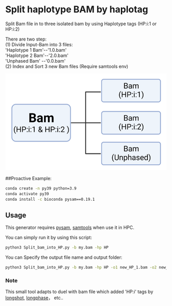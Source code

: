 # Split haplotype BAM by haplotag 
Split Bam file in to three isolated bam by using Haplotype tags (HP:i:1 or HP:i:2)<br>


There are two step:<br>
(1) Divide Input-Bam into 3 files:<br>
 		'Haplotype 1 Bam'--'1.0.bam'<br>
 		'Haplotype 2 Bam'--'2.0.bam'<br>
		'Unphased Bam'   --'0.0.bam'<br>
(2) Index and Sort 3 new Bam files (Require samtools env)<br>

<img src="Bam_split.png" width="600px"><br>

##Proactive
Example:
```sh
conda create -n py39 python=3.9
conda activate py39
conda install -c bioconda pysam==0.19.1
```
## Usage

This generator requires [pysam](https://pysam.readthedocs.io/en/latest/installation.html), [samtools](http://www.htslib.org/download/) when use it in HPC.

You can simply run it by using this script:

```sh
python3 Split_bam_into_HP.py -b my.bam -hp HP
```

You can Specify the output file name and output folder:
```sh
python3 Split_bam_into_HP.py -b my.bam -hp HP -o1 new_HP_1.bam -o2 new_HP_2.bam  -o3 new_noHP.bam -d /outputdirection/
```




### Note

This small tool adapts to duel with bam file which added 'HP:i' tags by [longshot](https://github.com/pjedge/longshot/), [longphase](https://github.com/twolinin/longphase/)， etc..
